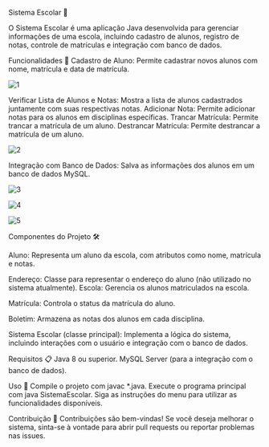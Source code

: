Sistema Escolar 🏫

O Sistema Escolar é uma aplicação Java desenvolvida para gerenciar informações de uma escola, incluindo cadastro de alunos, registro de notas, controle de matrículas e integração com banco de dados.

Funcionalidades 📝
Cadastro de Aluno: Permite cadastrar novos alunos com nome, matrícula e data de matrícula.

![1](https://github.com/RonnyRocke/Gestao-Escolar/assets/160675237/d04ee88d-4dca-413e-8c43-9d434a40793e)




Verificar Lista de Alunos e Notas: Mostra a lista de alunos cadastrados juntamente com suas respectivas notas.
Adicionar Nota: Permite adicionar notas para os alunos em disciplinas específicas.
Trancar Matrícula: Permite trancar a matrícula de um aluno.
Destrancar Matrícula: Permite destrancar a matrícula de um aluno.

![2](https://github.com/RonnyRocke/Gestao-Escolar/assets/160675237/b938f141-2b4e-4afe-a980-bf375d4a18e4)


Integração com Banco de Dados: Salva as informações dos alunos em um banco de dados MySQL.

![3](https://github.com/RonnyRocke/Gestao-Escolar/assets/160675237/0b8f8ecc-34f9-435a-9c4a-a5576df4f76c)

![4](https://github.com/RonnyRocke/Gestao-Escolar/assets/160675237/c829c62a-0da9-42eb-a6a7-f7c426b9317c)

![5](https://github.com/RonnyRocke/Gestao-Escolar/assets/160675237/5a9f92dd-483a-437c-8de6-d364578756cb)


Componentes do Projeto 🛠️

Aluno: Representa um aluno da escola, com atributos como nome, matrícula e notas.

Endereço: Classe para representar o endereço do aluno (não utilizado no sistema atualmente).
Escola: Gerencia os alunos matriculados na escola.

Matrícula: Controla o status da matrícula do aluno.

Boletim: Armazena as notas dos alunos em cada disciplina.

Sistema Escolar (classe principal): Implementa a lógica do sistema, incluindo interações com o usuário e integração com o banco de dados.

Requisitos 📋
Java 8 ou superior.
MySQL Server (para a integração com o banco de dados).

Uso 🚀
Compile o projeto com javac *.java.
Execute o programa principal com java SistemaEscolar.
Siga as instruções do menu para utilizar as funcionalidades disponíveis.

Contribuição 🤝
Contribuições são bem-vindas! Se você deseja melhorar o sistema, sinta-se à vontade para abrir pull requests ou reportar problemas nas issues.

